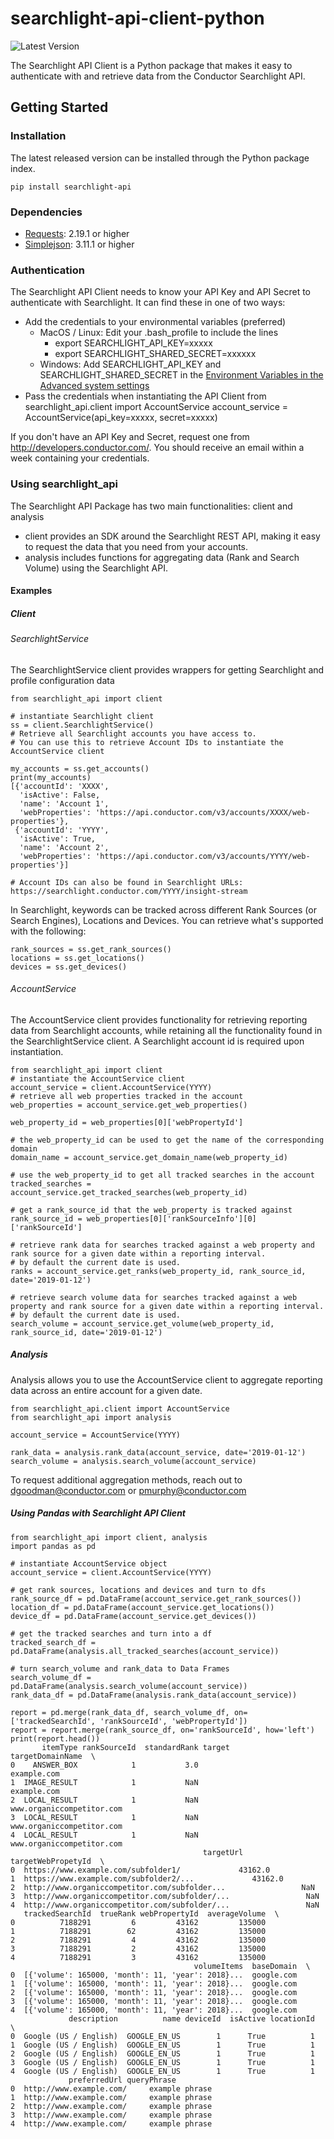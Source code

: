 # searchlight-api-client-python
![Latest Version](https://img.shields.io/pypi/v/searchlight-api.svg)

The Searchlight API Client is a Python package that makes it easy to authenticate with and retrieve data from the Conductor Searchlight API.

## Getting Started

### Installation

The latest released version can be installed through the Python package index.

```
pip install searchlight-api
```

### Dependencies

* [Requests](http://docs.python-requests.org/en/master/): 2.19.1 or higher
* [Simplejson](https://simplejson.readthedocs.io/en/latest/): 3.11.1 or higher

### Authentication
The Searchlight API Client needs to know your API Key and API Secret to authenticate with Searchlight. It can find these in one of two ways:
* Add the credentials to your environmental variables (preferred)
    * MacOS / Linux: Edit your .bash_profile to include the lines
        * export SEARCHLIGHT_API_KEY=xxxxx
        * export SEARCHLIGHT_SHARED_SECRET=xxxxxx
    * Windows: Add SEARCHLIGHT_API_KEY and SEARCHLIGHT_SHARED_SECRET in the [Environment Variables in the Advanced system settings](https://docs.microsoft.com/en-us/windows/desktop/procthread/environment-variables)
* Pass the credentials when instantiating the API Client
    from searchlight_api.client import AccountService
    account_service = AccountService(api_key=xxxxx, secret=xxxxx)

If you don't have an API Key and Secret, request one from http://developers.conductor.com/. You should receive an email within a week containing your credentials.

### Using searchlight_api

The Searchlight API Package has two main functionalities: client and analysis
* client provides an SDK around the Searchlight REST API, making it easy to request the data that you need from your accounts.
* analysis includes functions for aggregating data (Rank and Search Volume) using the Searchlight API.

#### Examples

##### Client

###### SearchlightService
The SearchlightService client provides wrappers for getting Searchlight and profile configuration data
```
from searchlight_api import client

# instantiate Searchlight client
ss = client.SearchlightService()
# Retrieve all Searchlight accounts you have access to.
# You can use this to retrieve Account IDs to instantiate the AccountService client

my_accounts = ss.get_accounts()
print(my_accounts)
[{'accountId': 'XXXX',
  'isActive': False,
  'name': 'Account 1',
  'webProperties': 'https://api.conductor.com/v3/accounts/XXXX/web-properties'},
 {'accountId': 'YYYY',
  'isActive': True,
  'name': 'Account 2',
  'webProperties': 'https://api.conductor.com/v3/accounts/YYYY/web-properties'}]

# Account IDs can also be found in Searchlight URLs: https://searchlight.conductor.com/YYYY/insight-stream
```

In Searchlight, keywords can be tracked across different Rank Sources (or Search Engines), Locations and Devices.
You can retrieve what's supported with the following:

```
rank_sources = ss.get_rank_sources()
locations = ss.get_locations()
devices = ss.get_devices()
```

###### AccountService
The AccountService client provides functionality for retrieving reporting data from Searchlight accounts, while retaining all the functionality found in the SearchlightService client. A Searchlight account id is required upon instantiation.
```
from searchlight_api import client
# instantiate the AccountService client
account_service = client.AccountService(YYYY)
# retrieve all web properties tracked in the account
web_properties = account_service.get_web_properties()

web_property_id = web_properties[0]['webPropertyId']

# the web_property_id can be used to get the name of the corresponding domain
domain_name = account_service.get_domain_name(web_property_id)

# use the web_property_id to get all tracked searches in the account
tracked_searches = account_service.get_tracked_searches(web_property_id)

# get a rank_source_id that the web_property is tracked against
rank_source_id = web_properties[0]['rankSourceInfo'][0]['rankSourceId']

# retrieve rank data for searches tracked against a web property and rank source for a given date within a reporting interval.
# by default the current date is used.
ranks = account_service.get_ranks(web_property_id, rank_source_id, date='2019-01-12')

# retrieve search volume data for searches tracked against a web property and rank source for a given date within a reporting interval.
# by default the current date is used.
search_volume = account_service.get_volume(web_property_id, rank_source_id, date='2019-01-12')
```

##### Analysis
Analysis allows you to use the AccountService client to aggregate reporting data across an entire account for a given date.

```
from searchlight_api.client import AccountService
from searchlight_api import analysis

account_service = AccountService(YYYY)

rank_data = analysis.rank_data(account_service, date='2019-01-12')
search_volume = analysis.search_volume(account_service)
```

To request additional aggregation methods, reach out to dgoodman@conductor.com or pmurphy@conductor.com

##### Using Pandas with Searchlight API Client

```
from searchlight_api import client, analysis
import pandas as pd

# instantiate AccountService object
account_service = client.AccountService(YYYY)

# get rank sources, locations and devices and turn to dfs
rank_source_df = pd.DataFrame(account_service.get_rank_sources())
location_df = pd.DataFrame(account_service.get_locations())
device_df = pd.DataFrame(account_service.get_devices())

# get the tracked searches and turn into a df
tracked_search_df = pd.DataFrame(analysis.all_tracked_searches(account_service))

# turn search_volume and rank_data to Data Frames
search_volume_df = pd.DataFrame(analysis.search_volume(account_service))
rank_data_df = pd.DataFrame(analysis.rank_data(account_service))

report = pd.merge(rank_data_df, search_volume_df, on=['trackedSearchId', 'rankSourceId', 'webPropertyId'])
report = report.merge(rank_source_df, on='rankSourceId', how='left')
print(report.head())
       itemType rankSourceId  standardRank target           targetDomainName  \
0    ANSWER_BOX            1           3.0                        example.com
1  IMAGE_RESULT            1           NaN                        example.com
2  LOCAL_RESULT            1           NaN         www.organiccompetitor.com
3  LOCAL_RESULT            1           NaN         www.organiccompetitor.com
4  LOCAL_RESULT            1           NaN         www.organiccompetitor.com
                                           targetUrl  targetWebPropetyId  \
0  https://www.example.com/subfolder1/             43162.0
1  https://www.example.com/subfolder2/...             43162.0
2  http://www.organiccompetitor.com/subfolder...                 NaN
3  http://www.organiccompetitor.com/subfolder/...                 NaN
4  http://www.organiccompetitor.com/subfolder/...                 NaN
   trackedSearchId  trueRank webPropertyId  averageVolume  \
0          7188291         6         43162         135000
1          7188291        62         43162         135000
2          7188291         4         43162         135000
3          7188291         2         43162         135000
4          7188291         3         43162         135000
                                         volumeItems  baseDomain  \
0  [{'volume': 165000, 'month': 11, 'year': 2018}...  google.com
1  [{'volume': 165000, 'month': 11, 'year': 2018}...  google.com
2  [{'volume': 165000, 'month': 11, 'year': 2018}...  google.com
3  [{'volume': 165000, 'month': 11, 'year': 2018}...  google.com
4  [{'volume': 165000, 'month': 11, 'year': 2018}...  google.com
             description          name deviceId  isActive locationId  \
0  Google (US / English)  GOOGLE_EN_US        1      True          1
1  Google (US / English)  GOOGLE_EN_US        1      True          1
2  Google (US / English)  GOOGLE_EN_US        1      True          1
3  Google (US / English)  GOOGLE_EN_US        1      True          1
4  Google (US / English)  GOOGLE_EN_US        1      True          1
             preferredUrl queryPhrase
0  http://www.example.com/     example phrase
1  http://www.example.com/     example phrase
2  http://www.example.com/     example phrase
3  http://www.example.com/     example phrase
4  http://www.example.com/     example phrase
```
